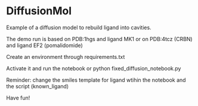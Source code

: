 # DiffusionMol
Example of a diffusion model to rebuild ligand into cavities.

The demo run is based on PDB:1hgs and ligand MK1 or on PDB:4tcz (CRBN) and ligand EF2 (pomalidomide)

Create an environment through requirements.txt

Activate it and run the notebook or python fixed_diffusion_notebook.py

Reminder: change the smiles template for ligand wtihin the notebook and the script (known_ligand)

Have fun!
